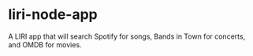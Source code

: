 # liri-node-app
A LIRI app that will search Spotify for songs, Bands in Town for concerts, and OMDB for movies.
